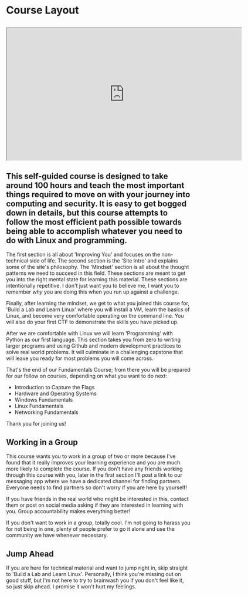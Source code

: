# Course Layout

## <iframe allowfullscreen class="fr-draggable" height="360" src="https://www.youtube.com/embed/9pXs41HpO_s?wmode=opaque" width="640"></iframe> 

## This self-guided course is designed to take around 100 hours and teach the most important things required to move on with your journey into computing and security. It is easy to get bogged down in details, but this course attempts to follow the most efficient path possible towards being able to accomplish whatever you need to do with Linux and programming.

The first section is all about 'Improving You' and focuses on the
non-technical side of life. The second section is the 'Site Intro' and
explains some of the site's philosophy. The 'Mindset' section is all
about the thought patterns we need to succeed in this field. These
sections are meant to get you into the right mental state for learning
this material. These sections are intentionally repetitive. I don't just
want you to believe me, I want you to remember *why* you are doing this
when you run up against a challenge.

Finally, after learning the mindset, we get to what you joined this
course for, 'Build a Lab and Learn Linux' where you will install a VM,
learn the basics of Linux, and become very comfortable operating on the
command line. You will also do your first CTF to demonstrate the skills
you have picked up.

After we are comfortable with Linux we will learn 'Programming' with
Python as our first language. This section takes you from zero to
writing larger programs and using Github and modern development
practices to solve real world problems. It will culminate in a
challenging capstone that will leave you ready for most problems you
will come across.

That's the end of our Fundamentals Course; from there you will be
prepared for our follow on courses, depending on what you want to do
next:

-   Introduction to Capture the Flags
-   Hardware and Operating Systems
-   Windows Fundamentals
-   Linux Fundamentals
-   Networking Fundamentals

Thank you for joining us!

  

## Working in a Group

This course wants you to work in a group of two or more because I've
found that it really improves your learning experience and you are much
more likely to complete the course. If you don't have any friends
working through this course with you, later in the first section I'll
post a link to our messaging app where we have a dedicated channel for
finding partners. Everyone needs to find partners so don't worry if you
are here by yourself! 

If you have friends in the real world who might be interested in this,
contact them or post on social media asking if they are interested in
learning with you. Group accountability makes everything better!

If you don't want to work in a group, totally cool. I'm not going to
harass you for not being in one, plenty of people prefer to go it alone
and use the community we have whenever necessary.

## Jump Ahead

If you are here for technical material and want to jump right in, skip
straight to 'Build a Lab and Learn Linux'. Personally, I think you're
missing out on good stuff, but I'm not here to try to brainwash you if
you don't feel like it, so just skip ahead. I promise it won't hurt my
feelings.
